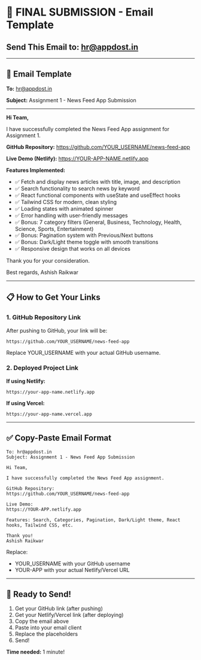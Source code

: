 # 📧 FINAL SUBMISSION - Email Template

## Send This Email to: hr@appdost.in

---

## 📝 Email Template

**To:** hr@appdost.in

**Subject:** Assignment 1 - News Feed App Submission

---

**Hi Team,**

I have successfully completed the News Feed App assignment for Assignment 1.

**GitHub Repository:**
https://github.com/YOUR_USERNAME/news-feed-app

**Live Demo (Netlify):**
https://YOUR-APP-NAME.netlify.app

**Features Implemented:**
- ✅ Fetch and display news articles with title, image, and description
- ✅ Search functionality to search news by keyword
- ✅ React functional components with useState and useEffect hooks
- ✅ Tailwind CSS for modern, clean styling
- ✅ Loading states with animated spinner
- ✅ Error handling with user-friendly messages
- ✅ Bonus: 7 category filters (General, Business, Technology, Health, Science, Sports, Entertainment)
- ✅ Bonus: Pagination system with Previous/Next buttons
- ✅ Bonus: Dark/Light theme toggle with smooth transitions
- ✅ Responsive design that works on all devices

Thank you for your consideration.

Best regards,
Ashish Raikwar

---

## 📋 How to Get Your Links

### 1. GitHub Repository Link
After pushing to GitHub, your link will be:
```
https://github.com/YOUR_USERNAME/news-feed-app
```
Replace YOUR_USERNAME with your actual GitHub username.

### 2. Deployed Project Link

**If using Netlify:**
```
https://your-app-name.netlify.app
```

**If using Vercel:**
```
https://your-app-name.vercel.app
```

---

## ✅ Copy-Paste Email Format

```
To: hr@appdost.in
Subject: Assignment 1 - News Feed App Submission

Hi Team,

I have successfully completed the News Feed App assignment.

GitHub Repository:
https://github.com/YOUR_USERNAME/news-feed-app

Live Demo:
https://YOUR-APP.netlify.app

Features: Search, Categories, Pagination, Dark/Light theme, React hooks, Tailwind CSS, etc.

Thank you!
Ashish Raikwar
```

Replace:
- YOUR_USERNAME with your GitHub username
- YOUR-APP with your actual Netlify/Vercel URL

---

## 🚀 Ready to Send!

1. Get your GitHub link (after pushing)
2. Get your Netlify/Vercel link (after deploying)
3. Copy the email above
4. Paste into your email client
5. Replace the placeholders
6. Send!

**Time needed:** 1 minute!




